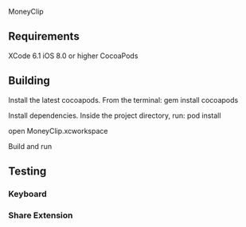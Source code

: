 MoneyClip


## Requirements

XCode 6.1
iOS 8.0 or higher
CocoaPods

## Building

Install the latest cocoapods.  From the terminal:
    gem install cocoapods

Install dependencies.  Inside the project directory, run:
    pod install

open MoneyClip.xcworkspace

Build and run


## Testing

### Keyboard

### Share Extension


